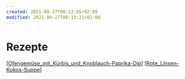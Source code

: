 ```yaml
---
created: 2021-09-27T00:13:05+02:00
modified: 2021-09-27T00:13:21+02:00
---
```


# Rezepte

[[Ofengemüse_mit_Kürbis_und_Knoblauch-Paprika-Dip]]
[[Rote_Linsen-Kokos-Suppe]]

[//begin]: # "Autogenerated link references for markdown compatibility"
[Ofengemüse_mit_Kürbis_und_Knoblauch-Paprika-Dip]: Ofengemüse_mit_Kürbis_und_Knoblauch-Paprika-Dip "Ofengemüse mit Kürbis und Knoblauch-Paprika-Dip"
[Rote_Linsen-Kokos-Suppe]: ../../insulae/Rezepte/Rote_Linsen-Kokos-Suppe "Rote_Linsen-Kokos-Suppe"
[//end]: # "Autogenerated link references"